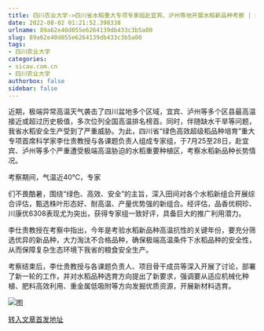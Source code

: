 ```yaml
---
title: 四川农业大学->四川省水稻重大专项专家组赴宜宾、泸州等地开展水稻新品种考察 | sicau.com.cn
date: 2022-08-02 01:21:52.398338
urlname: 89a62e40d055e6264139db433c3b5a00
slug: 89a62e40d055e6264139db433c3b5a00
tags: 
- 四川农业大学
categories:
- sicau.com.cn
- 四川农业大学
authorbox: false
sidebar: false
---
```

近期，极端异常高温天气袭击了四川盆地多个区域，宜宾、泸州等多个区县最高温接近或超过历史极值，多次位列全国高温排名榜首。同时，伴随缺水干旱等问题，我省水稻安全生产受到了严重威胁。为此，四川省“绿色高效超级稻品种培育”重大专项首席科学家李仕贵教授与各课题负责人组成专家组，于7月25至28日，赴宜宾、泸州等多个严重遭受极端高温胁迫的水稻重要种植区，考察水稻新品种长势情况。

考察期间，气温近40℃，专家
<!--more-->
们不畏酷暑，围绕“绿色、高效、安全”的主旨，深入田间对各个水稻新组合开展综合评估，甄选株叶形态好、耐高温、产量优势强的新组合。经评估，品香优秱珍、川康优6308表现尤为突出，获得专家组一致好评，具备巨大的推广利用潜力。

李仕贵教授在考察中指出，今年是考验水稻新品种高温抗性的关键年份，要充分筛选优异的新品种，大力淘汰不合格品种，确保极端高温条件下水稻品种的安全性，从而保障复杂生态环境下我省的粮食安全生产。

考察结束后，李仕贵教授与各课题负责人、项目骨干成员等深入开展了讨论，部署了新一轮的工作，并对水稻品种选育方向提出了新要求，强调要从适应机械化种植、肥料高效利用、重金属低吸附等方向发掘优质资源，开展新材料选育。

![图](https://news.sicau.edu.cn/__local/D/01/E3/D567CB277AB828B7674FB292C94_DBCCD8BF_3018D.jpg)

[转入文章首发地址](https://news.sicau.edu.cn/info/1078/69028.htm)